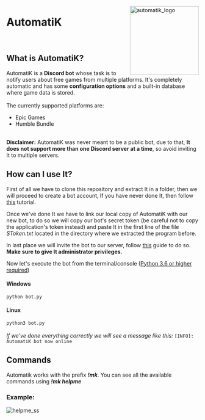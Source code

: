 <img src="https://i.imgur.com/GfImWOy.png" alt="automatik_logo" align="right" width="180" height="180"></img>
<h1>AutomatiK</h1>
</br>
<h2>What is AutomatiK?</h2>
AutomatiK is a <b>Discord bot</b> whose task is to notify users about free games from multiple platforms. It's completely automatic and has some <b>configuration options</b> and a built-in database where game data is stored.
</br>
</br>
The currently supported platforms are:

- Epic Games
- Humble Bundle
</br>
<b>Disclaimer:</b> AutomatiK was never meant to be a public bot, due to that, <b>It does not support more than one Discord server at a time</b>, so avoid inviting It to multiple servers.

<h2>How can I use It?</h2>

First of all we have to clone this repository and extract It in a folder, then we will proceed to create a bot account, If you have never done It, then follow <a href="https://discordpy.readthedocs.io/en/latest/discord.html#creating-a-bot-account">this</a> tutorial. 

Once we've done It we have to link our local copy of AutomatiK with our new bot, to do so we will copy our bot's secret token (be careful not to copy the application's token instead) and paste It in the first line of the file <i>SToken.txt</i> located in the directory where we extracted the program before.

In last place we will invite the bot to our server, follow <a href="https://discordpy.readthedocs.io/en/latest/discord.html#inviting-your-bot">this</a> guide to do so. <b>Make sure to give It administrator privileges.</b>

Now let's execute the bot from the terminal/console (<a href="https://www.python.org/downloads/">Python 3.6 or higher required</a>)
<h4>Windows</h4>

`python bot.py`
<h4>Linux</h4>

`python3 bot.py`
</br>
</br>
<i>If we've done everything correctly we will see a message like this:</i> `[INFO]: AutomatiK bot now online`

<h2>Commands</h2>
Automatik works with the prefix <b><i>!mk</i></b>. 
You can see all the available commands using <b><i>!mk helpme</i></b>
<h3>Example:</h3> <img src="https://i.imgur.com/gDYdQdp.png" alt="helpme_ss"></img>
